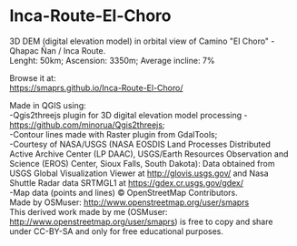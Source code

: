 # Inca-Route-El-Choro  
3D DEM (digital elevation model) in orbital view of Camino "El Choro" - Qhapac Ñan / Inca Route.  
Lenght: 50km; Ascension: 3350m; Average incline: 7%  

Browse it at:  
https://smaprs.github.io/Inca-Route-El-Choro/  

Made in QGIS using:  
-Qgis2threejs plugin for 3D digital elevation model processing - https://github.com/minorua/Qgis2threejs;  
-Contour lines made with Raster plugin from GdalTools;  
-Courtesy of NASA/USGS (NASA EOSDIS Land Processes Distributed Active Archive Center (LP DAAC), USGS/Earth Resources Observation and Science (EROS) Center, Sioux Falls, South Dakota): Data obtained from USGS Global Visualization Viewer at http://glovis.usgs.gov/ and 
Nasa Shuttle Radar data SRTMGL1 at https://gdex.cr.usgs.gov/gdex/  
-Map data (points and lines) &copy; OpenStreetMap Contributors.  
Made by OSMuser: http://www.openstreetmap.org/user/smaprs  
This derived work made by me (OSMuser: http://www.openstreetmap.org/user/smaprs)  is free to copy and share under CC-BY-SA and only for free educational purposes.  
